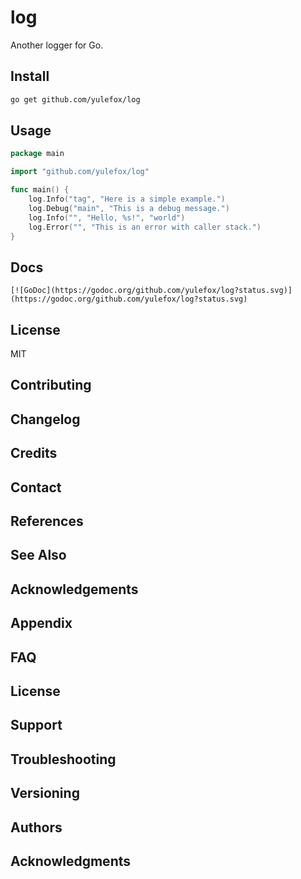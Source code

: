 # log
Another logger for Go.

## Install

```bash
go get github.com/yulefox/log
```

## Usage

```go
package main

import "github.com/yulefox/log"

func main() {
	log.Info("tag", "Here is a simple example.")
	log.Debug("main", "This is a debug message.")
	log.Info("", "Hello, %s!", "world")
	log.Error("", "This is an error with caller stack.")
}
```

## Docs
    
    [![GoDoc](https://godoc.org/github.com/yulefox/log?status.svg)](https://godoc.org/github.com/yulefox/log?status.svg)

## License

MIT

## Contributing

## Changelog

## Credits

## Contact

## References

## See Also

## Acknowledgements

## Appendix

## FAQ

## License

## Support

## Troubleshooting

## Versioning

## Authors

## Acknowledgments

